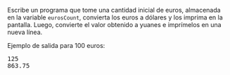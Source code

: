 
Escribe un programa que tome una cantidad inicial de euros, almacenada en la variable `eurosCount`, convierta los euros a dólares y los imprima en la pantalla. Luego, convierte el valor obtenido a yuanes e imprímelos en una nueva línea.

Ejemplo de salida para 100 euros:

<pre class='hexlet-basics-output'>
125
863.75
</pre>
